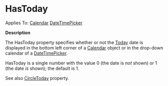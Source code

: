 




<h1 class="heading"><span class="name">HasToday</span></h1>

Applies To: [Calendar](./calendar.md) [DateTimePicker](./datetimepicker.md)


**Description**


The HasToday property specifies whether or not the [Today](today.md) date is displayed in the bottom left corner of a [Calendar](./calendar.md) object or in the drop-down calendar of a [DateTimePicker](./datetimepicker.md).


HasToday is a single number with the value 0 (the date is *not* shown) or 1 (the date *is* shown); the default is 1.


See also [CircleToday](circletoday.md) property.



